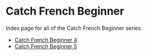 # Catch French Beginner

Index page for all of the Catch French Beginner series.

- [Catch French Beginner 4](4)
- [Catch French Beginner 5](5)

